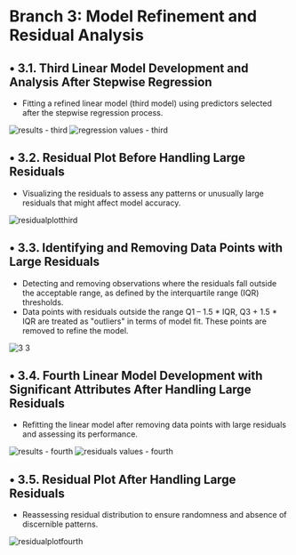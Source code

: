 # Branch 3: Model Refinement and Residual Analysis
## •	3.1. Third Linear Model Development and Analysis After Stepwise Regression
- Fitting a refined linear model (third model) using predictors selected after the stepwise regression process.

![results - third](https://github.com/user-attachments/assets/4750853b-7169-46ec-b76a-3977a526e488)
![regression values - third](https://github.com/user-attachments/assets/8fe5012d-ca8d-471b-a535-5a1503c2ba1a)


## •	3.2. Residual Plot Before Handling Large Residuals
- Visualizing the residuals to assess any patterns or unusually large residuals that might affect model accuracy.

![residualplotthird](https://github.com/user-attachments/assets/d0cff96a-1ad9-46c9-bfd8-5c16dc1d0d55)


## •	3.3. Identifying and Removing Data Points with Large Residuals
- Detecting and removing observations where the residuals fall outside the acceptable range, as defined by the interquartile range (IQR) thresholds.
- Data points with residuals outside the range Q1 – 1.5 * IQR, Q3 + 1.5 * IQR are treated as "outliers" in terms of model fit. These points are removed to refine the model.

![3 3](https://github.com/user-attachments/assets/a4c95dd4-ec1a-4928-8e0b-a9fc83fcb619)


## •	3.4. Fourth Linear Model Development with Significant Attributes After Handling Large Residuals
- Refitting the linear model after removing data points with large residuals and assessing its performance.

![results - fourth](https://github.com/user-attachments/assets/52034091-4b4d-4597-99a6-3e4a664e8c99)
![residuals values - fourth](https://github.com/user-attachments/assets/43d91a95-4d73-433a-b03f-4b3952217ba7)


## •	3.5. Residual Plot After Handling Large Residuals
- Reassessing residual distribution to ensure randomness and absence of discernible patterns.

![residualplotfourth](https://github.com/user-attachments/assets/caae0eec-eb20-4111-9747-6c29d09955a8)
